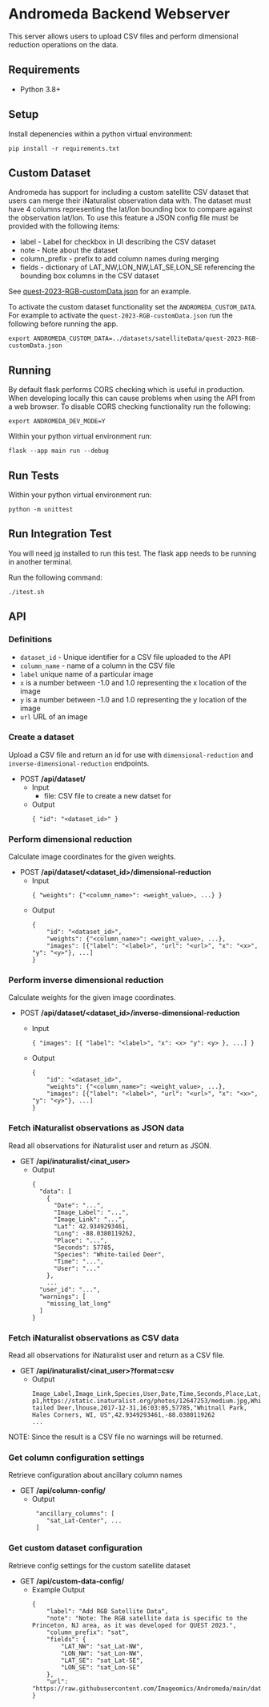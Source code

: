 # Andromeda Backend Webserver
This server allows users to upload CSV files and perform dimensional reduction operations on the data.


## Requirements

- Python 3.8+

## Setup

Install depenencies within a python virtual environment:

```
pip install -r requirements.txt
```

## Custom Dataset
Andromeda has support for including a custom satellite CSV dataset that users can merge their iNaturalist observation data with. The dataset must have 4 columns representing the lat/lon bounding box to compare against the observation lat/lon. To use this feature a JSON config file must be provided with the following items:
- label - Label for checkbox in UI describing the CSV dataset
- note - Note about the dataset
- column_prefix - prefix to add column names during merging
- fields - dictionary of LAT_NW,LON_NW,LAT_SE,LON_SE referencing the bounding box columns in the CSV dataset

See [quest-2023-RGB-customData.json](../datasets/satelliteData/quest-2023-RGB-customData.json) for an example.

 
To activate the custom dataset functionality set the `ANDROMEDA_CUSTOM_DATA`.
For example to activate the `quest-2023-RGB-customData.json` run the following before running the app.
```
export ANDROMEDA_CUSTOM_DATA=../datasets/satelliteData/quest-2023-RGB-customData.json
```

## Running

By default flask performs CORS checking which is useful in production.
When developing locally this can cause problems when using the API from a web browser.
To disable CORS checking functionality run the following:

```
export ANDROMEDA_DEV_MODE=Y
```

Within your python virtual environment run:

```
flask --app main run --debug
```

## Run Tests

Within your python virtual environment run:

```
python -m unittest
```

## Run Integration Test

You will need [jq](https://stedolan.github.io/jq/) installed to run this test.
The flask app needs to be running in another terminal.

Run the following command:

```
./itest.sh
```

## API
### Definitions
- `dataset_id` - Unique identifier for a CSV file uploaded to the API
- `column_name` - name of a column in the CSV file
- `label` unique name of a particular image
- `x` is a number between -1.0 and 1.0 representing the x location of the image
- `y` is a number between -1.0 and 1.0 representing the y location of the image
- `url` URL of an image

### Create a dataset
Upload a CSV file and return an id for use with `dimensional-reduction` and `inverse-dimensional-reduction` endpoints.
- POST __/api/dataset/__
  - Input
    - file: CSV file to create a new datset for
  - Output
    ```
    { "id": "<dataset_id>" }
    ```

### Perform dimensional reduction
Calculate image coordinates for the given weights.
- POST __/api/dataset/<dataset_id>/dimensional-reduction__
  - Input
    ```
    { "weights": {"<column_name>": <weight_value>, ...} }
    ```
  - Output
    ```
    { 
        "id": "<dataset_id>",
        "weights": {"<column_name>": <weight_value>, ...},
        "images": [{"label": "<label>", "url": "<url>", "x": "<x>", "y": "<y>"}, ...]
    }
    ```

### Perform inverse dimensional reduction
Calculate weights for the given image coordinates.
- POST __/api/dataset/<dataset_id>/inverse-dimensional-reduction__
  - Input
    ```  
    { "images": [{ "label": "<label>", "x": <x> "y": <y> }, ...] }
    ```

  - Output
    ```  
    {
        "id": "<dataset_id>",
        "weights": {"<column_name>": <weight_value>, ...},
        "images": [{"label": "<label>", "url": "<url>", "x": "<x>", "y": "<y>"}, ...]
    }
    ```

### Fetch iNaturalist observations as JSON data
Read all observations for iNaturalist user and return as JSON.
- GET __/api/inaturalist/<inat_user>__
  - Output
    ```  
    {
      "data": [
        {
          "Date": "...",
          "Image_Label": "...",
          "Image_Link": "...",
          "Lat": 42.9349293461,
          "Long": -88.0380119262,
          "Place": "...",
          "Seconds": 57785,
          "Species": "White-tailed Deer",
          "Time": "...",
          "User": "..."
        },
        ...
      "user_id": "...",
      "warnings": [
        "missing_lat_long"
      ]
    }
    ```

### Fetch iNaturalist observations as CSV data
Read all observations for iNaturalist user and return as a CSV file.
- GET __/api/inaturalist/<inat_user>?format=csv__
  - Output
    ```  
    Image_Label,Image_Link,Species,User,Date,Time,Seconds,Place,Lat,Long
    p1,https://static.inaturalist.org/photos/12647253/medium.jpg,White-tailed Deer,lhouse,2017-12-31,16:03:05,57785,"Whitnall Park, Hales Corners, WI, US",42.9349293461,-88.0380119262
    ...
    ```
NOTE: Since the result is a CSV file no warnings will be returned.

### Get column configuration settings
Retrieve configuration about ancillary column names
- GET __/api/column-config/__
  - Output
    ```
     "ancillary_columns": [
        "sat_Lat-Center", ...
     ]
    ```

### Get custom dataset configuration
Retrieve config settings for the custom satellite dataset
- GET __/api/custom-data-config/__
  - Example Output
    ```
    {
        "label": "Add RGB Satellite Data",
        "note": "Note: The RGB satellite data is specific to the Princeton, NJ area, as it was developed for QUEST 2023.",
        "column_prefix": "sat",
        "fields": {
            "LAT_NW": "sat_Lat-NW",
            "LON_NW": "sat_Lon-NW",
            "LAT_SE": "sat_Lat-SE",
            "LON_SE": "sat_Lon-SE"
        },
        "url": "https://raw.githubusercontent.com/Imageomics/Andromeda/main/datasets/satelliteData/satRgbFinal4.csv"
    }
    ```

